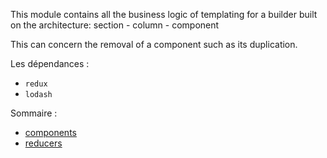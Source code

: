This module contains all the business logic of templating for a builder built on the architecture: section - column - component

This can concern the removal of a component such as its duplication.

Les dépendances :

-   `redux`
-   `lodash`

Sommaire :

-   [components](https://github.com/Gmulti/brick-builder/tree/master/src/application/builder/lib/settings/components)
-   [reducers](https://github.com/Gmulti/brick-builder/tree/master/src/application/builder/lib/settings/reducers)
